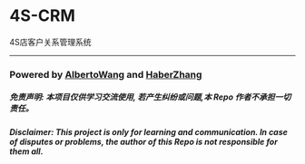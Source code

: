 # 4S-CRM
4S店客户关系管理系统

---
### Powered by [AlbertoWang](https://github.com/AlbertoWang) and [HaberZhang](https://github.com/haber8023)
##### ***免责声明: 本项目仅供学习交流使用, 若产生纠纷或问题,本 Repo 作者不承担一切责任。***
##### ***Disclaimer: This project is only for learning and communication. In case of disputes or problems, the author of this Repo is not responsible for them all.***
